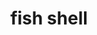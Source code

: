---
codehost: https://github.com/fish-shell/fish-shell
logohandle: fishshell
sort: fishshell
title: fish shell
website: https://fishshell.com/
---